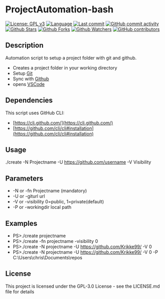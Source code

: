 # ProjectAutomation-bash

[![License: GPL v3](https://img.shields.io/badge/License-GPLv3-blue.svg)](https://www.gnu.org/licenses/gpl-3.0)
[![Language](https://img.shields.io/github/languages/top/krikke99/ProjectAutomation-bash?style=flat)](https://github.com/krikke99/ProjectAutomation-bash)
[![Last commit](https://img.shields.io/github/last-commit/krikke99/ProjectAutomation-bash.svg?style=flat)](https://github.com/krikke99/ProjectAutomation-bash/commits)
[![GitHub commit activity](https://img.shields.io/github/commit-activity/m/krikke99/ProjectAutomation-bash)](https://github.com/krikke99/ProjectAutomation-bash/commits)
[![Github Stars](https://img.shields.io/github/stars/krikke99/ProjectAutomation-bash?style=flat&logo=github)](https://github.com/krikke99/ProjectAutomation-bash/stargazers)
[![Github Forks](https://img.shields.io/github/forks/krikke99/ProjectAutomation-bash?style=flat&logo=github)](https://github.com/krikke99/ProjectAutomation-bash/network/members)
[![Github Watchers](https://img.shields.io/github/watchers/krikke99/ProjectAutomation-bash?style=flat&logo=github)](https://github.com/krikke99/ProjectAutomation-bash)
[![GitHub contributors](https://img.shields.io/github/contributors/krikke99/ProjectAutomation-bash)](https://github.com/krikke99/ProjectAutomation-bash/graphs/contributors)

## Description
Automation script to setup a project folder with git and github.

- Creates a project folder in your working directory
- Setup [Git](https://git-scm.com/)
- Sync with [Github](https://github.com/)
- opens [VSCode](https://code.visualstudio.com/)

## Dependencies
This script uses GitHub CLI:
- [https://cli.github.com/](https://cli.github.com/)
- [https://github.com/cli/cli#installation](https://github.com/cli/cli#installation)

## Usage
./create -N Projectname -U https://github.com/username -V Visibility

## Parameters
- -N or -fn Projectname (mandatory)
- -U or -giturl url
- -V or -visibility 0=public, 1=private(default)
- -P or -workingdir local path 

## Examples
- PS>./create projectname
- PS>./create -fn projectname -visibility 0
- PS>./create -N projectname -U https://github.com/Krikke99/ -V 0
- PS>./create -N projectname -U https://github.com/Krikke99/ -V 0 -P C:\Users\chris\Documents\repos

## License
This project is licensed under the GPL-3.0 License - see the LICENSE.md file for details
